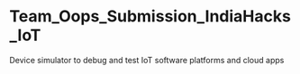 # Team_Oops_Submission_IndiaHacks_IoT
Device simulator to debug and test  IoT software platforms and cloud apps
